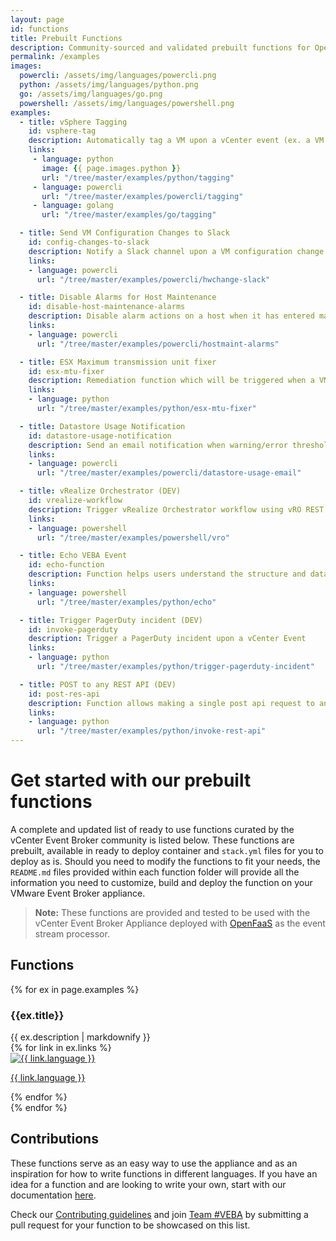```yaml
---
layout: page
id: functions
title: Prebuilt Functions
description: Community-sourced and validated prebuilt functions for OpenFaaS with VEBA
permalink: /examples
images:
  powercli: /assets/img/languages/powercli.png
  python: /assets/img/languages/python.png
  go: /assets/img/languages/go.png
  powershell: /assets/img/languages/powershell.png
examples:
  - title: vSphere Tagging
    id: vsphere-tag
    description: Automatically tag a VM upon a vCenter event (ex. a VM can be tagged during a poweron event)
    links:
     - language: python
       image: {{ page.images.python }}
       url: "/tree/master/examples/python/tagging"
     - language: powercli
       url: "/tree/master/examples/powercli/tagging"
     - language: golang
       url: "/tree/master/examples/go/tagging"

  - title: Send VM Configuration Changes to Slack
    id: config-changes-to-slack
    description: Notify a Slack channel upon a VM configuration change event
    links: 
    - language: powercli
      url: "/tree/master/examples/powercli/hwchange-slack"

  - title: Disable Alarms for Host Maintenance
    id: disable-host-maintenance-alarms
    description: Disable alarm actions on a host when it has entered maintenance mode and will re-enable alarm actions on a host after it has exited maintenance mode
    links: 
    - language: powercli
      url: "/tree/master/examples/powercli/hostmaint-alarms"

  - title: ESX Maximum transmission unit fixer
    id: esx-mtu-fixer
    description: Remediation function which will be triggered when a VM is powered on to ensure that the Maximum Transmission Unit (MTU) of the VM Kernel Adapter on all ESX hosts is at least 1500
    links: 
    - language: python
      url: "/tree/master/examples/python/esx-mtu-fixer"

  - title: Datastore Usage Notification
    id: datastore-usage-notification
    description: Send an email notification when warning/error threshold is reach for Datastore Usage Alarm in vSphere
    links: 
    - language: powercli
      url: "/tree/master/examples/powercli/datastore-usage-email"

  - title: vRealize Orchestrator (DEV)
    id: vrealize-workflow
    description: Trigger vRealize Orchestrator workflow using vRO REST API
    links: 
    - language: powershell
      url: "/tree/master/examples/powershell/vro"

  - title: Echo VEBA Event
    id: echo-function
    description: Function helps users understand the structure and data of a given vCenter Event which will be useful when creating brand new Functions.
    links: 
    - language: powershell
      url: "/tree/master/examples/python/echo"

  - title: Trigger PagerDuty incident (DEV)
    id: invoke-pagerduty
    description: Trigger a PagerDuty incident upon a vCenter Event
    links: 
    - language: python
      url: "/tree/master/examples/python/trigger-pagerduty-incident"

  - title: POST to any REST API (DEV)
    id: post-res-api
    description: Function allows making a single post api request to any endpoint - tested with Slack, ServiceNow and PagerDuty
    links: 
    - language: python
      url: "/tree/master/examples/python/invoke-rest-api"
---
```


# Get started with our prebuilt functions

A complete and updated list of ready to use functions curated by the vCenter Event Broker community is listed below. These functions are prebuilt, available in ready to deploy container and `stack.yml` files for you to deploy as is. Should you need to modify the functions to fit your needs, the `README.md` files provided within each function folder will provide all the information you need to customize, build and deploy the function on your VMware Event Broker appliance. 

> **Note:** These functions are provided and tested to be used with the vCenter Event Broker Appliance deployed with [OpenFaaS](/kb/deploy-openfaas) as the event stream processor. 


 <div class="examples wd-100">
    <h2>Functions</h2>
    {% for ex in page.examples %}
    <div id="{{ ex.id }}" class="row pl-4 pr-4">
        <div class="col-md-8">
            <h3>{{ex.title}}</h3>
            {{ ex.description | markdownify }}
        </div>
        {% for link in ex.links %}
        <div class="language font-weight-bold">
            <a href="{{ link.url | prepend: site.gh_repo}}" target="_blank">
                <img src="{{ '/assets/img/languages/' | append: link.language | append: '.png' | relative_url}}" alt="{{ link.language }}">
                <p class="m-0">{{ link.language }}</p>
            </a>
        </div>
        {% endfor %}
    </div>
    {% endfor %}
</div>

## Contributions

These functions serve as an easy way to use the appliance and as an inspiration for how to write functions in different languages. If you have an idea for a function and are looking to write your own, start with our documentation [here](/kb/contribute-functions). 

Check our [Contributing guidelines](\community#contributing) and join [Team #VEBA](/#team-veba) by submitting a pull request for your function to be showcased on this list. 